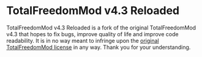 # TotalFreedomMod v4.3 Reloaded #

TotalFreedomMod v4.3 Reloaded is a fork of the original TotalFreedomMod v4.3 that hopes to fix bugs, improve quality of life and improve code readability.
It is in no way meant to infringe upon the [original TotalFreedomMod license](LICENSE.md) in any way. Thank you for your understanding.
